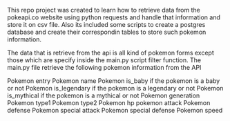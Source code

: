 This repo project was created to learn how to retrieve data from the pokeapi.co website using python requests and handle that information and store it on csv file.
Also its included some scripts to create a postgres database and create their correspondin tables to store such pokemon information.

The data that is retrieve from the api is all kind of pokemon forms except those which are specify inside the main.py script filter function. 
The main.py file retrieve the following pokemon information from the API

Pokemon entry
Pokemon name
Pokemon is_baby if the pokemon is a baby or not
Pokemon is_legendary if the pokemon is a legendary or not
Pokemon is_mythical if the pokemon is a mythical or not
Pokemon generation
Pokemon type1
Pokemon type2
Pokemon hp
pokemon attack
Pokemon defense
Pokemon special attack
Pokemon special defense
Pokemon speed
